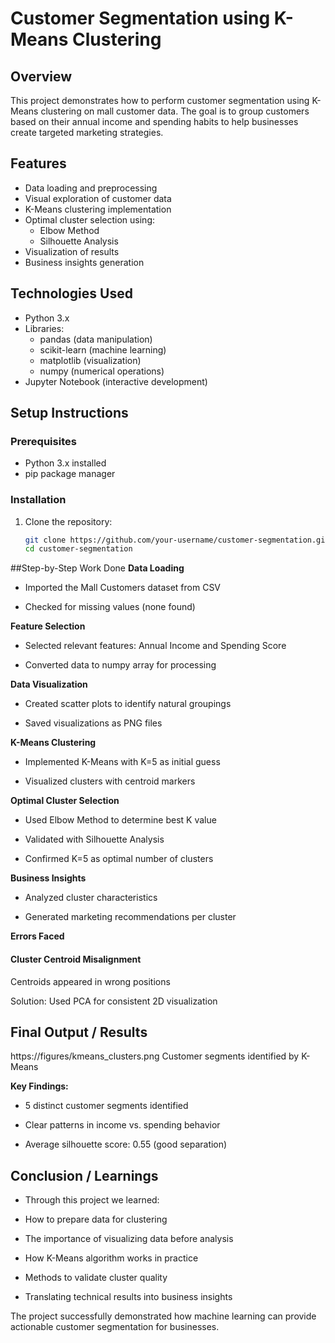 # Customer Segmentation using K-Means Clustering

## Overview
This project demonstrates how to perform customer segmentation using K-Means clustering on mall customer data. The goal is to group customers based on their annual income and spending habits to help businesses create targeted marketing strategies.

## Features
- Data loading and preprocessing
- Visual exploration of customer data
- K-Means clustering implementation
- Optimal cluster selection using:
  - Elbow Method
  - Silhouette Analysis
- Visualization of results
- Business insights generation

## Technologies Used
- Python 3.x
- Libraries:
  - pandas (data manipulation)
  - scikit-learn (machine learning)
  - matplotlib (visualization)
  - numpy (numerical operations)
- Jupyter Notebook (interactive development)

## Setup Instructions

### Prerequisites
- Python 3.x installed
- pip package manager

### Installation
1. Clone the repository:
   ```bash
   git clone https://github.com/your-username/customer-segmentation.git
   cd customer-segmentation
   ```

##Step-by-Step Work Done
**Data Loading**

* Imported the Mall Customers dataset from CSV

* Checked for missing values (none found)

**Feature Selection**

* Selected relevant features: Annual Income and Spending Score

* Converted data to numpy array for processing

**Data Visualization**

* Created scatter plots to identify natural groupings

* Saved visualizations as PNG files

**K-Means Clustering**

* Implemented K-Means with K=5 as initial guess

* Visualized clusters with centroid markers

**Optimal Cluster Selection**

* Used Elbow Method to determine best K value

* Validated with Silhouette Analysis

* Confirmed K=5 as optimal number of clusters

**Business Insights**

* Analyzed cluster characteristics

* Generated marketing recommendations per cluster

**Errors Faced**

#### Cluster Centroid Misalignment

Centroids appeared in wrong positions

Solution: Used PCA for consistent 2D visualization

## Final Output / Results
https://figures/kmeans_clusters.png
Customer segments identified by K-Means

**Key Findings:**

* 5 distinct customer segments identified

* Clear patterns in income vs. spending behavior

* Average silhouette score: 0.55 (good separation)

## Conclusion / Learnings
* Through this project we learned:

* How to prepare data for clustering

* The importance of visualizing data before analysis

* How K-Means algorithm works in practice

* Methods to validate cluster quality

* Translating technical results into business insights

The project successfully demonstrated how machine learning can provide actionable customer segmentation for businesses.
